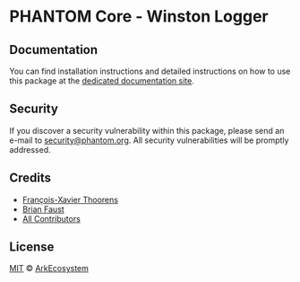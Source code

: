 # PHANTOM Core - Winston Logger

## Documentation

You can find installation instructions and detailed instructions on how to use this package at the [dedicated documentation site](https://docs.phantom.org/guidebook/core/plugins/core-logger-winston.html).

## Security

If you discover a security vulnerability within this package, please send an e-mail to security@phantom.org. All security vulnerabilities will be promptly addressed.

## Credits

- [François-Xavier Thoorens](https://github.com/fix)
- [Brian Faust](https://github.com/faustbrian)
- [All Contributors](../../../../contributors)

## License

[MIT](LICENSE) © [ArkEcosystem](https://ark.io)
